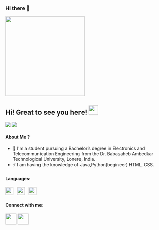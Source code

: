 ### Hi there 👋
<img height =250 src="https://camo.githubusercontent.com/f6decabc6a509fd6d5d8a1053fedc3ad96458e223c6a9f8f312d125b6e833c7b/68747470733a2f2f692e696d6775722e636f6d2f6958754c3148472e706e67">

## Hi! Great to see you here! <img src="https://raw.githubusercontent.com/aemmadi/aemmadi/master/wave.gif" width="30px" height="30px">

<a href="https://www.linkedin.com/in/vaibhav-yewalekar-8a6962188/"><img src="https://img.shields.io/badge/linkedin-%230077B5.svg?style=for-the-badge&logo=linkedin&logoColor=white"></a>
<a href="mailto:yewalekarvaibhav@gmail.com"><img src="https://img.shields.io/badge/Gmail-D14836?style=for-the-badge&logo=gmail&logoColor=white"></a>


#### About Me ?

- 🏫 I'm a student pursuing a Bachelor’s degree in Electronics and Telecommunication Engineering from the Dr. Babasaheb Ambedkar Technological University, Lonere, India.
- ⚡️ I am having the knowledge of Java,Python(begineer) HTML, CSS.



#### **Languages**:

 
<img height=25 src="https://img.shields.io/badge/c++-%2300599C.svg?style=for-the-badge&logo=c%2B%2B&logoColor=white">&nbsp;&nbsp;
<img height=25 src="https://img.shields.io/badge/css3-%231572B6.svg?style=for-the-badge&logo=css3&logoColor=white">&nbsp;&nbsp;
<img height=25 src="https://img.shields.io/badge/html5-%23E34F26.svg?style=for-the-badge&logo=html5&logoColor=white">&nbsp;&nbsp;
 

#### Connect with me:
<a href="https://www.linkedin.com/in/vaibhav-yewalekar-8a6962188/"><img height=35 src="http://www.texber.com/wp-content/uploads/2020/04/logo-Linkedin-1.png"></a>
<a href="https://www.instagram.com/__vaibhav__y___/"><img height=35 src="https://www.aesthetx.com/wp-content/uploads/2021/01/1200px-Instagram_logo_2016.svg-1-min.png"></a>
